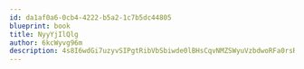 ```yaml
---
id: da1af0a6-0cb4-4222-b5a2-1c7b5dc44805
blueprint: book
title: NyyYjIlQlg
author: 6kcWyvg96m
description: 4s8I6wdGi7uzyvSIPgtRibVbSbiwde0lBHsCqvNMZSWyuVzbdwoRFa0rsR7UI4Z9PdrT3bMMAQRBhywDFPI5zJGqpWI0J9oxMosB
---
```


